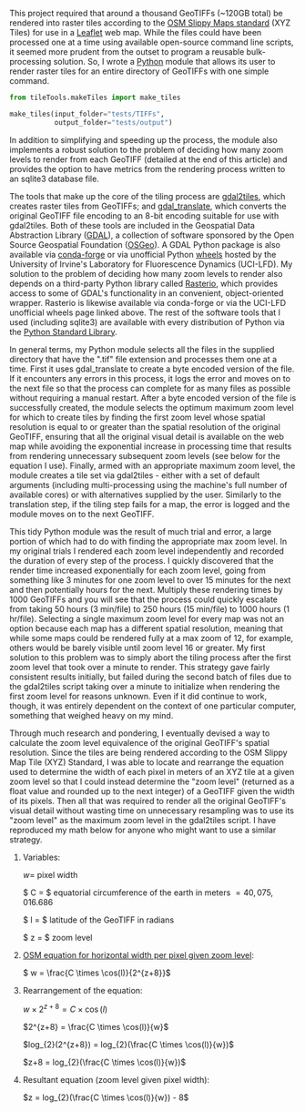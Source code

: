 This project required that around a thousand GeoTIFFs (~120GB total) be rendered into raster tiles according to the [OSM Slippy Maps standard](https://wiki.openstreetmap.org/wiki/Slippy_map) (XYZ Tiles) for use in a [Leaflet](https://leafletjs.com/) web map. While the files could have been processed one at a time using available open-source command line scripts, it seemed more prudent from the outset to program a reusable bulk-processing solution. So, I wrote a [Python](https://www.python.org/) module that allows its user to render raster tiles for an entire directory of GeoTIFFs with one simple command.
```python
from tileTools.makeTiles import make_tiles

make_tiles(input_folder="tests/TIFFs",
           output_folder="tests/output")
```
In addition to simplifying and speeding up the process, the module also implements a robust solution to the problem of deciding how many zoom levels to render from each GeoTIFF (detailed at the end of this article) and provides the option to have metrics from the rendering process written to an sqlite3 database file.

The tools that make up the core of the tiling process are [gdal2tiles](https://gdal.org/programs/gdal2tiles.html#gdal2tiles), which creates raster tiles from GeoTIFFs; and [gdal_translate](https://gdal.org/programs/gdal_translate.html#gdal-translate), which converts the original GeoTIFF file encoding to an 8-bit encoding suitable for use with gdal2tiles. Both of these tools are included in the Geospatial Data Abstraction Library ([GDAL](https://gdal.org/)), a collection of software sponsored by the Open Source Geospatial Foundation ([OSGeo](https://www.osgeo.org/)). A GDAL Python package is also available via [conda-forge](https://anaconda.org/conda-forge/gdal) or via unofficial Python [wheels](https://www.lfd.uci.edu/~gohlke/pythonlibs) hosted by the University of Irvine's Laboratory for Fluorescence Dynamics (UCI-LFD). My solution to the problem of deciding how many zoom levels to render also depends on a third-party Python library called [Rasterio](https://rasterio.readthedocs.io/en/latest/), which provides access to some of GDAL's functionality in an convenient, object-oriented wrapper. Rasterio is likewise available via conda-forge or via the UCI-LFD unofficial wheels page linked above. The rest of the software tools that I used (including sqlite3) are available with every distribution of Python via the [Python Standard Library](https://docs.python.org/3/library/).

In general terms, my Python module selects all the files in the supplied directory that have the ".tif" file extension and processes them one at a time. First it uses gdal_translate to create a byte encoded version of the file. If it encounters any errors in this process, it logs the error and moves on to the next file so that the process can complete for as many files as possible without requiring a manual restart. After a byte encoded version of the file is successfully created, the module selects the optimum maximum zoom level for which to create tiles by finding the first zoom level whose spatial resolution is equal to or greater than the spatial resolution of the original GeoTIFF, ensuring that all the original visual detail is available on the web map while avoiding the exponential increase in processing time that results from rendering unnecessary subsequent zoom levels (see below for the equation I use). Finally, armed with an appropriate maximum zoom level, the module creates a tile set via gdal2tiles - either with a set of default arguments (including multi-processing using the machine's full number of available cores) or with alternatives supplied by the user. Similarly to the translation step, if the tiling step fails for a map, the error is logged and the module moves on to the next GeoTIFF. 

This tidy Python module was the result of much trial and error, a large portion of which had to do with finding the appropriate max zoom level. In my original trials I rendered each zoom level independently and recorded the duration of every step of the process. I quickly discovered that the render time increased exponentially for each zoom level, going from something like 3 minutes for one zoom level to over 15 minutes for the next and then potentially hours for the next. Multiply these rendering times by 1000 GeoTIFFs and you will see that the process could quickly escalate from taking 50 hours (3 min/file) to 250 hours (15 min/file) to 1000 hours (1 hr/file). Selecting a single maximum zoom level for every map was not an option because each map has a different spatial resolution, meaning that while some maps could be rendered fully at a max zoom of 12, for example, others would be barely visible until zoom level 16 or greater. My first solution to this problem was to simply abort the tiling process after the first zoom level that took over a minute to render. This strategy gave fairly consistent results initially, but failed during the second batch of files due to the gdal2tiles script taking over a minute to initialize when rendering the first zoom level for reasons unknown. Even if it did continue to work, though, it was entirely dependent on the context of one particular computer, something that weighed heavy on my mind. 

Through much research and pondering, I eventually devised a way to calculate the zoom level equivalence of the original GeoTIFF's spatial resolution. Since the tiles are being rendered according to the OSM Slippy Map Tile (XYZ) Standard, I was able to locate and rearrange the equation used to determine the width of each pixel in meters of an XYZ tile at a given zoom level so that I could instead determine the "zoom level" (returned as a float value and rounded up to the next integer) of a GeoTIFF given the width of its pixels. Then all that was required to render all the original GeoTIFF's visual detail without wasting time on unnecessary resampling was to use its "zoom level" as the maximum zoom level in the gdal2tiles script. I have reproduced my math below for anyone who might want to use a similar strategy. 

1. Variables:

    $w =$ pixel width

    $ C = $ equatorial circumference of the earth in meters $= 40,075,016.686$

    $ l = $ latitude of the GeoTIFF in radians

    $ z = $ zoom level

1. [OSM equation for horizontal width per pixel given zoom level](https://wiki.openstreetmap.org/wiki/Zoom_levels#:~:text=Distance%20per%20pixel%20math):

    $ w = \frac{C \times \cos(l)}{2^{z+8}}$

1. Rearrangement of the equation:

    $w \times 2^{z+8} = C \times \cos(l)$

    $2^{z+8} = \frac{C \times \cos(l)}{w}$

    $log_{2}(2^{z+8}) = log_{2}(\frac{C \times \cos(l)}{w})$

    $z+8 = log_{2}(\frac{C \times \cos(l)}{w})$

1. Resultant equation (zoom level given pixel width):

    $z = log_{2}(\frac{C \times \cos(l)}{w}) - 8$
